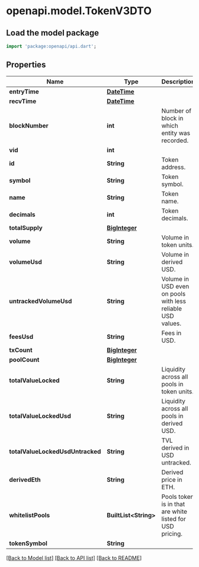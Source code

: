 # openapi.model.TokenV3DTO

## Load the model package
```dart
import 'package:openapi/api.dart';
```

## Properties
Name | Type | Description | Notes
------------ | ------------- | ------------- | -------------
**entryTime** | [**DateTime**](DateTime.md) |  | [optional] 
**recvTime** | [**DateTime**](DateTime.md) |  | [optional] 
**blockNumber** | **int** | Number of block in which entity was recorded. | [optional] 
**vid** | **int** |  | [optional] 
**id** | **String** | Token address. | [optional] 
**symbol** | **String** | Token symbol. | [optional] 
**name** | **String** | Token name. | [optional] 
**decimals** | **int** | Token decimals. | [optional] 
**totalSupply** | [**BigInteger**](BigInteger.md) |  | [optional] 
**volume** | **String** | Volume in token units. | [optional] 
**volumeUsd** | **String** | Volume in derived USD. | [optional] 
**untrackedVolumeUsd** | **String** | Volume in USD even on pools with less reliable USD values. | [optional] 
**feesUsd** | **String** | Fees in USD. | [optional] 
**txCount** | [**BigInteger**](BigInteger.md) |  | [optional] 
**poolCount** | [**BigInteger**](BigInteger.md) |  | [optional] 
**totalValueLocked** | **String** | Liquidity across all pools in token units. | [optional] 
**totalValueLockedUsd** | **String** | Liquidity across all pools in derived USD. | [optional] 
**totalValueLockedUsdUntracked** | **String** | TVL derived in USD untracked. | [optional] 
**derivedEth** | **String** | Derived price in ETH. | [optional] 
**whitelistPools** | **BuiltList&lt;String&gt;** | Pools token is in that are white listed for USD pricing. | [optional] 
**tokenSymbol** | **String** |  | [optional] 

[[Back to Model list]](../README.md#documentation-for-models) [[Back to API list]](../README.md#documentation-for-api-endpoints) [[Back to README]](../README.md)


